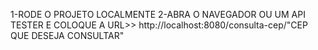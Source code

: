 
1-RODE O PROJETO LOCALMENTE
2-ABRA O NAVEGADOR OU UM API TESTER E COLOQUE A URL>>
http://localhost:8080/consulta-cep/"CEP QUE DESEJA CONSULTAR"
